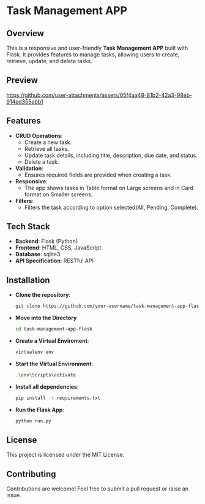 # Task Management APP

## Overview

This is a responsive and user-friendly **Task Management APP** built with Flask. It provides features to manage tasks, allowing users to create, retrieve, update, and delete tasks.

## Preview



https://github.com/user-attachments/assets/05f4aa48-81b2-42a3-98eb-914ed355ebb1



## Features

- **CRUD Operations**:
  - Create a new task.
  - Retrieve all tasks.
  - Update task details, including title, description, due date, and status.
  - Delete a task.
- **Validation**:
  - Ensures required fields are provided when creating a task.
- **Responsive**:
  - The app shows tasks in Table format on Large screens and in Card format on Smaller screens.
- **Filters**:
  - Filters the task according to option selected(All, Pending, Complete).

## Tech Stack

- **Backend**: Flask (Python)
- **Frontend**: HTML, CSS, JavaScript
- **Database**: sqlite3
- **API Specification**: RESTful API

## Installation

- **Clone the repository**:
  ```bash
  git clone https://github.com/your-username/task-management-app-flask.git
  ```
- **Move into the Directory**
  ```bash
  cd task-management-app-flask
  ```
- **Create a Virtual Enviroment**:
  ```bash
  virtualenv env
  ```
- **Start the Virtual Environment**:
  ```bash
  .\env\Scripts\activate
  ```
- **Install all dependencies**:
  ```bash
  pip install -r requirements.txt
  ```
- **Run the Flask App**:
  ```bash
  python run.py
  ```
## License
This project is licensed under the MIT License.

## Contributing
Contributions are welcome! Feel free to submit a pull request or raise an issue.
